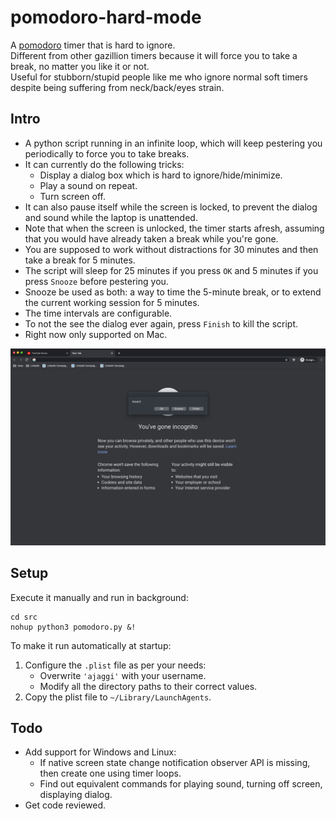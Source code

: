 # pomodoro-hard-mode
A [pomodoro](https://en.wikipedia.org/wiki/Pomodoro_Technique) timer that is hard to ignore.  
Different from other gazillion timers because it will force you to take a break, no matter you like it or not.  
Useful for stubborn/stupid people like me who ignore normal soft timers despite being suffering from neck/back/eyes strain.

## Intro

- A python script running in an infinite loop, which will keep pestering you periodically to force you to take breaks.
- It can currently do the following tricks:
  - Display a dialog box which is hard to ignore/hide/minimize.
  - Play a sound on repeat.
  - Turn screen off.
- It can also pause itself while the screen is locked, to prevent the dialog and sound while the laptop is unattended.
- Note that when the screen is unlocked, the timer starts afresh, assuming that you would have already taken a break while you're gone.
- You are supposed to work without distractions for 30 minutes and then take a break for 5 minutes.
- The script will sleep for 25 minutes if you press `OK` and 5 minutes if you press `Snooze` before pestering you.  
- Snooze be used as both: a way to time the 5-minute break, or to extend the current working session for 5 minutes.
- The time intervals are configurable.
- To not the see the dialog ever again, press `Finish` to kill the script.
- Right now only supported on Mac.

![screenshot](pomodoro-hard-mode/static/screenshot-pomodoro.png)

## Setup

Execute it manually and run in background:
```
cd src
nohup python3 pomodoro.py &!
```

To make it run automatically at startup:
1. Configure the `.plist` file as per your needs:
    - Overwrite `'ajaggi'` with your username.
    - Modify all the directory paths to their correct values.
2. Copy the plist file to `~/Library/LaunchAgents`.

## Todo
- Add support for Windows and Linux:
  - If native screen state change notification observer API is missing, then create one using timer loops.
  - Find out equivalent commands for playing sound, turning off screen, displaying dialog.
- Get code reviewed.